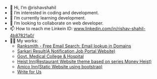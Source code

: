 - 👋 Hi, I’m @rishavshahil
- 👀 I’m interested in coding and development.
- 🌱 I’m currently learning development.
- 💞️ I’m looking to collaborate on web developer.
- 📫 How to reach me Linkein ID: www.linkedin.com/in/rishav-shahil-4b87821a0/
- 👨‍💻 My works:
  - <a href="https://ranksmith.io" target="_blank">Ranksmith - Free Email Search: Email lookup in Domains</a>
  - <a href="https://sarkariresult.study" target="_blank">Sarkari Result(A Notification Job Portal Website)</a>
  - <a href="https://gmchpurnea.com" target="_blank">Govt. Medical College & Hospital</a>
  - <a href="https://heistinn.com" target="_blank">Heist Inn(Restaurant Website theme based on series Money Heist)</a>
  - <a href="https://amicoinn.com" target="_blank">Amico Inn(Static Website using bootstrap)</a>
  - <a href="https://writeforus.biz/home-decor/" target="_blank">Write for Us</a>
<!---
rishavshahil/rishavshahil is a ✨ special ✨ repository because its `README.md` (this file) appears on your GitHub profile.
You can click the Preview link to take a look at your changes.
--->
